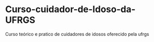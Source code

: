 # Curso-cuidador-de-Idoso-da-UFRGS
Curso teórico e pratico de cuidadores de idosos oferecido pela ufrgs
